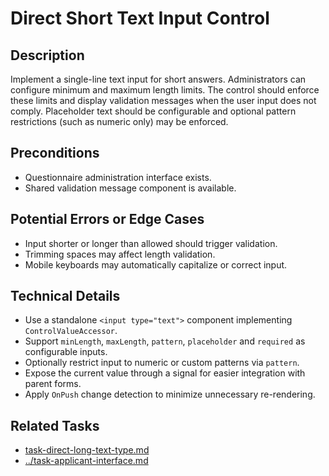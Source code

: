 # Direct Short Text Input Control

## Description
Implement a single-line text input for short answers. Administrators can configure minimum and maximum length limits. The control should enforce these limits and display validation messages when the user input does not comply. Placeholder text should be configurable and optional pattern restrictions (such as numeric only) may be enforced.

## Preconditions
- Questionnaire administration interface exists.
- Shared validation message component is available.

## Potential Errors or Edge Cases
- Input shorter or longer than allowed should trigger validation.
- Trimming spaces may affect length validation.
- Mobile keyboards may automatically capitalize or correct input.

## Technical Details
- Use a standalone `<input type="text">` component implementing `ControlValueAccessor`.
- Support `minLength`, `maxLength`, `pattern`, `placeholder` and `required` as configurable inputs.
- Optionally restrict input to numeric or custom patterns via `pattern`.
- Expose the current value through a signal for easier integration with parent forms.
- Apply `OnPush` change detection to minimize unnecessary re-rendering.

## Related Tasks
- [task-direct-long-text-type.md](task-direct-long-text-type.md)
- [../task-applicant-interface.md](../task-applicant-interface.md)
